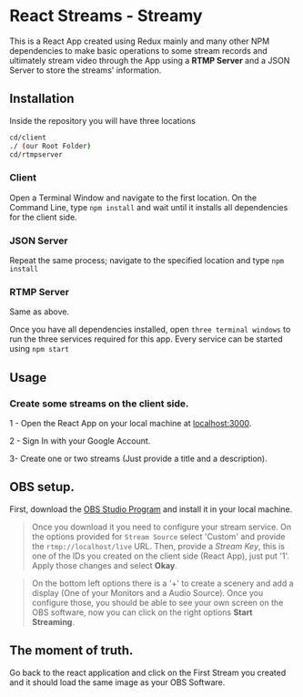 # React Streams - Streamy

This is a React App created using Redux mainly and many other NPM dependencies to make basic operations to some stream records and ultimately stream video through the App using a **RTMP Server** and a JSON Server to store the streams' information.

## Installation

Inside the repository you will have three locations

```bash
cd/client
./ (our Root Folder)
cd/rtmpserver
```
### Client
Open a Terminal Window and navigate to the first location. On the Command Line, type `npm install` and wait until it installs all dependencies for the client side.

### JSON Server
Repeat the same process; navigate to the specified location and type `npm install`

### RTMP Server
Same as above.

Once you have all dependencies installed, open `three terminal windows` to run the three services required for this app. Every service can be started using `npm start`

## Usage

### Create some streams on the client side.
1 - Open the React App on your local machine at [localhost:3000](http://localhost:3000).

2 - Sign In with your Google Account.

3- Create one or two streams (Just provide a title and a description).

## OBS setup.

First, download the [OBS Studio Program](https://obsproject.com/) and install it in your local machine.

> Once you download it you need to configure your stream service.
On the options provided for `Stream Source` select 'Custom' and provide the `rtmp://localhost/live` URL. Then, provide a *Stream Key*, this is one of the IDs you created on the client side (React App), just put '1'. Apply those changes and select **Okay**.

> On the bottom left options there is a '+' to create a scenery and add a display (One of your Monitors and a Audio Source). Once you configure those, you should be able to see your own screen on the OBS software, now you can click on the right options **Start Streaming**.

## The moment of truth.

Go back to the react application and click on the First Stream you created and it should load the same image as your OBS Software.
